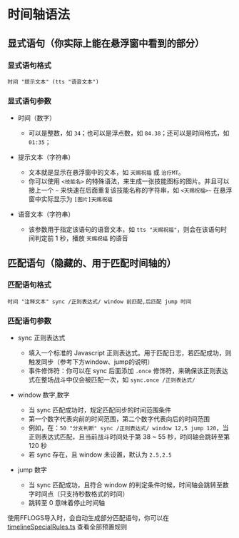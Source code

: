 # 时间轴语法

## 显式语句（你实际上能在悬浮窗中看到的部分）

### 显式语句格式

```text
时间 "提示文本" (tts "语音文本")
```

### 显式语句参数

- 时间（数字）
  - 可以是整数，如 `34`；也可以是浮点数，如 `84.38`；还可以是时间格式，如 `01:35`；

- 提示文本（字符串）
  - 文本就是显示在悬浮窗中的文本，如 `天赐祝福` 或 `治疗MT`。
  - 你可以使用 `<技能名>` 的特殊语法，来生成一张技能图标的图片。并且可以接上一个 `~` 来快速在后面重复该技能名称的字符串，如 `<天赐祝福>~` 在悬浮窗中实际显示为 `[图片]天赐祝福`

- 语音文本（字符串）
  - 该参数用于指定该语句的语音文本，如 `tts "天赐祝福"`，则会在该语句时间判定前 1 秒，播放 `天赐祝福` 的语音

## 匹配语句（隐藏的、用于匹配时间轴的）

### 匹配语句格式

```text
时间 "注释文本" sync /正则表达式/ window 前匹配,后匹配 jump 时间
```

### 匹配语句参数

- sync 正则表达式
  - 填入一个标准的 Javascript 正则表达式。用于匹配日志，若匹配成功，则触发同步（参考下方window、jump的说明）
  - 事件修饰符：你可以在 sync 后面添加 `.once` 修饰符，来确保该正则表达式在整场战斗中仅会被匹配一次，如 `sync.once /正则表达式/`

- window 数字,数字
  - 当 sync 匹配成功时，规定匹配同步的时间范围条件
  - 第一个数字代表向前的时间范围，第二个数字代表向后的时间范围
  - 例如，在：`50 "分支判断" sync /正则表达式/ window 12,5 jump 120`，当正则表达式匹配，且当前战斗时间处于第 38 ~ 55 秒，时间轴会跳转至第 120 秒
  - 若 sync 存在，且 window 未设置，默认为 `2.5,2.5`

- jump 数字
  - 当 sync 匹配成功，且符合 window 的判定条件时候，时间轴会跳转至数字时间点（只支持秒数格式的时间）
  - 跳转至 0 意味着停止时间轴

使用FFLOGS导入时，会自动生成部分匹配语句，你可以在 [timelineSpecialRules.ts](https://github.com/Souma-Sumire/ff14-overlay-vue/blob/main/src/utils/timelineSpecialRules.ts) 查看全部预置规则
